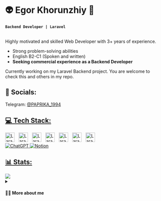 <h1 class="markdown-body">👽 Egor Khorunzhiy 🌠</h1>
<strong><code>Backend Developer | Laravel</code></strong><br><br>
<p>Highly motivated and skilled Web Developer with 3+ years of experience.</p>
<ul>
  <li> Strong problem-solving abilities </li>
  <li> English B2-C1 (Spoken and written) </li>
  <li> <strong>Seeking commercial experience as a Backend Developer</strong> </li>
</ul>

<p>Currently working on my Laravel Backend project. You are welcome to check this and others in my repo.</p>
<h2 class="markdown-body">🌌 Socials:</h2>
Telegram: <a href="https://t.me/@PAPRIKA_1994">@PAPRIKA_1994</p>
<h2 class="markdown-body">💻 Tech Stack:</h2>
<img align="left" alt="Laravel" width="30px" style="padding-right:10px" src="https://cdn.jsdelivr.net/gh/devicons/devicon/icons/laravel/laravel-plain.svg" />
<img align="left" alt="Laravel" width="30px" style="padding-right:10px" src="https://cdn.jsdelivr.net/gh/devicons/devicon/icons/php/php-original.svg" />          
<img align="left" alt="Laravel" width="30px" style="padding-right:10px" src="https://cdn.jsdelivr.net/gh/devicons/devicon/icons/mysql/mysql-original.svg" />
<img align="left" alt="Laravel" width="30px" style="padding-right:10px" src="https://cdn.jsdelivr.net/gh/devicons/devicon/icons/javascript/javascript-original.svg" />
<img align="left" alt="Laravel" width="30px" style="padding-right:10px" src="https://cdn.jsdelivr.net/gh/devicons/devicon/icons/html5/html5-original.svg" />
<img align="left" alt="Laravel" width="30px" style="padding-right:10px" src="https://cdn.jsdelivr.net/gh/devicons/devicon/icons/sass/sass-original.svg" />
<img align="left" alt="Laravel" width="30px" style="padding-right:10px" src="https://cdn.jsdelivr.net/gh/devicons/devicon/icons/git/git-original.svg" />
<br><br>
<img src="https://img.shields.io/badge/chatGPT-74aa9c?style=for-the-badge&logo=openai&logoColor=white" alt="ChatGPT">
<img src="https://img.shields.io/badge/Notion-%23000000.svg?style=for-the-badge&logo=notion&logoColor=white" alt="Notion">
  
<h2 class="markdown-body">📊 Stats:</h2>
<img src="https://github-readme-stats.vercel.app/api?username=PossibleModern&show_icons=true&theme=great-gatsby">

<details>
 <summary><h4 dir="auto"><a class="anchor" aria-hidden="true" tabindex="-1" href="#-egor-about"></a>🖖🏻 More about me</h4></summary>
<p>My coding journey started when I was in school. I didn't have a laptop yet, but I had a great interest in programming. So, I began using my smartphone to write and run simple Python programs like a calculator and a rock-paper-scissors game. Now, I'm in my fourth year of college, majoring in web development. I have gained a lot of experience in designing websites using HTML/CSS/JS and other related technologies.</p>
  
<p>In August 2023, I believe I found my true calling as a backend developer. I find it highly interesting and fulfilling to work with Laravel APIs, troubleshoot issues, and learn about application architectures. Currently, I am actively seeking commercial experience in development. I am eager to learn and become a valuable developer.</p>
<strong>Hobbies:</strong><br>
🎸 Guitar [Fingerstyle technique] <br>
🌏 Learning languages [Japaese, Chinese] <br>
</details>
